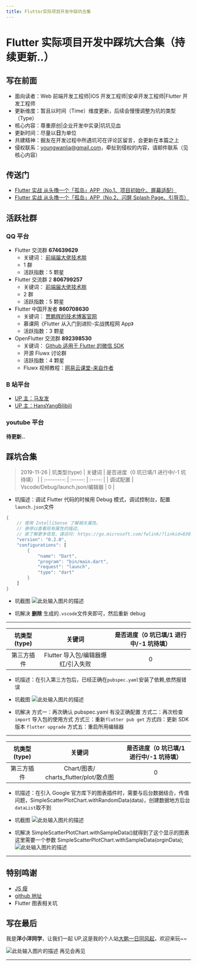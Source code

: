 ```yaml
---
title: Flutter实际项目开发中踩坑合集
---
```


# Flutter 实际项目开发中踩坑大合集（持续更新..）

## 写在前面

- 面向读者：Web 前端开发工程师|IOS 开发工程师|安卓开发工程师|Flutter 开发工程师
- 更新维度：暂且以时间（Time）维度更新，后续会慢慢调整为坑的类型（Type）
- 核心内容：尊重原创|企业开发中实录|坑坑见血
- 更新时间：尽量以**日**为单位
- 共建精神：掘友在开发过程中所遇坑可在评论区留言，会更新在本篇之上
- 侵权联系：youngwanlia@gmail.com，牵扯到侵权的内容，请邮件联系（见核心内容）

## 传送门

- [Flutter 实战 从头撸一个「孤岛」APP（No.1、项目初始化、屏幕适配）][1]
- [Flutter 实战 从头撸一个「孤岛」APP（No.2、闪屏 Splash Page、引导页）][2]

## 活跃社群

### QQ 平台

- Flutter 交流群 **674639629**
  - 关键词： [前端届大佬技术胖][3]
  - 1 群
  - 活跃指数：5 颗星
- Flutter 交流群 2 **806799257**
  - 关键词： [前端届大佬技术胖][4]
  - 2 群
  - 活跃指数：5 颗星
- Flutter 中国开发者 **860708630**
  - 关键词： [贾鹏辉的技术博客官网][5]
  - 慕课网《Flutter 从入门到进阶-实战携程网 App》
  - 活跃指数：3 颗星
- OpenFlutter 交流群 **892398530**
  - 关键词： [Github 适用于 Flutter 的微信 SDK][6]
  - 开源 Fluwx 讨论群
  - 活跃指数：4 颗星
  - Fluwx 视频教程：[网易云课堂-来自作者][7]

### B 站平台

- [UP 主：马友发][8]
- [UP 主：HansYangBilibili][9]

### youtube 平台

**待更新..**

## 踩坑合集

> 2019-11-26
> | 坑类型(type) | 关键词 | 是否进度（0 坑已填/1 进行中/-1 坑待填） |
> | :--------: | :-----: | :----: |
> | 调试配置 | Vscode/Debug/launch.json/编辑器 | 0 |

- 坑描述：调试 Flutter 代码的时候用 Debug 模式，调试控制台，配置`launch.json`文件

```dart
{
    // 使用 IntelliSense 了解相关属性。
    // 悬停以查看现有属性的描述。
    // 欲了解更多信息，请访问: https://go.microsoft.com/fwlink/?linkid=830387
    "version": "0.2.0",
    "configurations": [
        {
            "name": "Dart",
            "program": "bin/main.dart",
            "request": "launch",
            "type": "dart"
        }
    ]
}
```

- 坑截图
  ![此处输入图片的描述][10]

- 坑解决
  **删除** 生成的`.vscode`文件夹即可，然后重新 debug

---

| 坑类型(type) |               关键词               | 是否进度（0 坑已填/1 进行中/-1 坑待填） |
| :----------: | :--------------------------------: | :-------------------------------------: |
|  第三方插件  | Flutter 导入包/编辑器爆红/引入失败 |                    0                    |

- 坑描述：在引入第三方包后，已经正确在`pubspec.yaml`安装了依赖,依然报错误

- 坑截图
  ![此处输入图片的描述][11]

- 坑解决
  方式一：再次确认 pubspec.yaml 有没正确配置
  方式二：再次检查 `import` 导入包的使用方式
  方式三：重新`flutter pub get`
  方式四：更新 SDK 版本 `flutter upgrade`
  方式五：重启所用编辑器

---

| 坑类型(type) |                 关键词                 | 是否进度（0 坑已填/1 进行中/-1 坑待填） |
| :----------: | :------------------------------------: | :-------------------------------------: |
|  第三方插件  | Chart/图表/ charts_flutter/plot/散点图 |                    0                    |

- 坑描述：在引入 Google 官方库下的图表插件时，需要与后台数据结合，传值问题，SimpleScatterPlotChart.withRandomData(data)，创建数据地方后台`dataList`取不到

- 坑截图
  ![此处输入图片的描述][12]

- 坑解决
  SimpleScatterPlotChart.withSampleData()就得到了这个显示的图表
  这里需要一个参数 SimpleScatterPlotChart.withSampleData(orginData);
  ![此处输入图片的描述][13]

---

## 特别鸣谢

- [JS 瘦][14]
- [github 地址][15]
- Flutter 图表相关坑

## 写在最后

我是**洋小洋同学**，让我们一起 UP,这是我的个人站[大鹏一日同风起][16]，欢迎来玩~~

![此处输入图片的描述][17]
再见会再见

---

[1]: https://juejin.im/post/5dd0142be51d453fc01e8a25
[2]: https://juejin.im/post/5dd97d3fe51d45234f582cbe
[3]: http://jspang.com/
[4]: http://jspang.com/
[5]: https://www.devio.org/tags/#Flutter
[6]: https://github.com/OpenFlutter/fluwx/blob/master/README_CN.md
[7]: https://study.163.com/course/introduction.htm?share=2&shareId=480000001896427&courseId=1209174838&_trace_c_p_k2_=e72467dc0df540579287a8ea996344a4
[8]: https://space.bilibili.com/283403747?from=search&seid=9359173423398705432
[9]: https://space.bilibili.com/406327594?from=search&seid=14169614519032335174
[10]: https://ftp.bmp.ovh/imgs/2019/11/ced8d2eec7e9a934.png
[11]: https://ftp.bmp.ovh/imgs/2019/11/034c1d99720d6d89.png
[12]: https://ftp.bmp.ovh/imgs/2019/11/b607ea1bd9f40d08.png
[13]: https://ftp.bmp.ovh/imgs/2019/11/714c3539f6c4e995.png
[14]: http://jsshou.cn/blog/flutter/flutter_use_charts.html#%E6%94%AF%E6%8C%81%E7%9A%84%E5%9B%BE%E8%A1%A8%E7%B1%BB%E5%9E%8B
[15]: https://github.com/xuzhongpeng
[16]: https://yayxs.github.io/
[17]: https://ftp.bmp.ovh/imgs/2019/11/aa45fb7d13b96fe8.png

